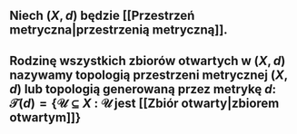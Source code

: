 ## Niech $(X,d)$ będzie [[Przestrzeń metryczna|przestrzenią metryczną]].
## Rodzinę wszystkich zbiorów otwartych w ($X,d$) nazywamy **topologią przestrzeni metrycznej $(X,d)$** lub  **topologią generowaną przez metrykę $d$**: $\mathcal{T}(d)  = \{\mathcal{U}\subseteq X$ : $\mathcal{U}$  jest [[Zbiór otwarty|zbiorem otwartym]]$\}$